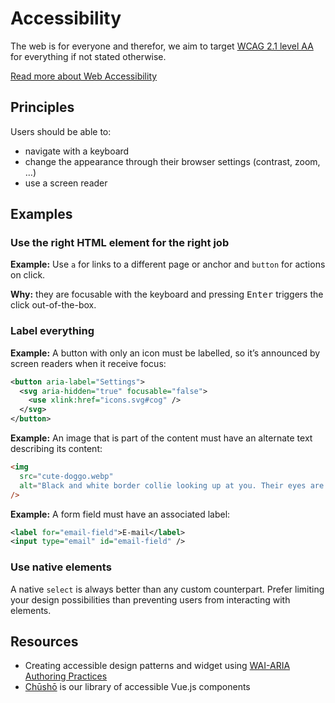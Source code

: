 # Accessibility

The web is for everyone and therefor, we aim to target [WCAG 2.1 level AA](https://www.w3.org/TR/WCAG21/) for everything if not stated otherwise.

[Read more about Web Accessibility](https://www.w3.org/WAI/fundamentals/accessibility-intro/)

## Principles

Users should be able to:

- navigate with a keyboard
- change the appearance through their browser settings (contrast, zoom, …)
- use a screen reader

## Examples

### Use the right HTML element for the right job

**Example:** Use `a` for links to a different page or anchor and `button` for actions on click.

**Why:** they are focusable with the keyboard and pressing <kbd>Enter</kbd> triggers the click out-of-the-box.

### Label everything

**Example:** A button with only an icon must be labelled, so it’s announced by screen readers when it receive focus:

```xml
<button aria-label="Settings">
  <svg aria-hidden="true" focusable="false">
    <use xlink:href="icons.svg#cog" />
  </svg>
</button>
```

**Example:** An image that is part of the content must have an alternate text describing its content:

```html
<img
  src="cute-doggo.webp"
  alt="Black and white border collie looking up at you. Their eyes are wide and their mouth is shut. You can see a little bit of their bottom lip which makes them look like they’re waiting for you to believe in yourself."
/>
```

**Example:** A form field must have an associated label:

```xml
<label for="email-field">E-mail</label>
<input type="email" id="email-field" />
```

### Use native elements

A native `select` is always better than any custom counterpart. Prefer limiting your design possibilities than preventing users from interacting with elements.

## Resources

- Creating accessible design patterns and widget using [WAI-ARIA Authoring Practices](https://www.w3.org/TR/wai-aria-practices/)
- [Chūshō](https://www.chusho.dev/) is our library of accessible Vue.js components
